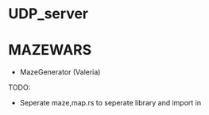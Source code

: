 # UDP_server


# MAZEWARS

* MazeGenerator (Valeria)

TODO: 
* Seperate maze,map.rs to seperate library and import in
